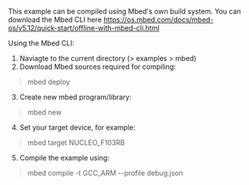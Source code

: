 This example can be compiled using Mbed's own build system.
You can download the Mbed CLI here
https://os.mbed.com/docs/mbed-os/v5.12/quick-start/offline-with-mbed-cli.html

Using the Mbed CLI:
1. Naviagte to the current directory (> examples > mbed)
2. Download Mbed sources required for compiling:
> mbed deploy
3. Create new mbed program/library: 
> mbed new
4. Set your target device, for example:
> mbed target NUCLEO_F103RB
5. Compile the example using:
> mbed compile -t GCC_ARM --profile debug.json
